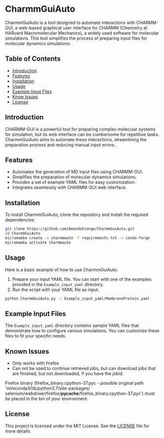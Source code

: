 
# CharmmGuiAuto

CharmmGuiAuto is a tool designed to automate interactions with CHARMM-GUI, a web-based graphical user interface for CHARMM (Chemistry at HARvard Macromolecular Mechanics), a widely used software for molecular simulations. This tool simplifies the process of preparing input files for molecular dynamics simulations.

## Table of Contents

- [Introduction](#introduction)
- [Features](#features)
- [Installation](#installation)
- [Usage](#usage)
- [Example Input Files](#example-input-files)
- [Know Issues](#known-issues)
- [License](#license)

## Introduction

CHARMM-GUI is a powerful tool for preparing complex molecular systems for simulation, but its web interface can be cumbersome for repetitive tasks. CharmmGuiAuto aims to automate these interactions, streamlining the preparation process and reducing manual input errors.

## Features

- Automates the generation of MD input files using CHARMM-GUI.
- Simplifies the preparation of molecular dynamics simulations.
- Provides a set of example YAML files for easy customization.
- Integrates seamlessly with CHARMM-GUI web interface.

## Installation

To install CharmmGuiAuto, clone the repository and install the required dependencies:

```sh
git clone https://github.com/AmandaStange/CharmmGuiAuto.git
cd CharmmGuiAuto
micromamba create -n charmmauto -f requirements.txt -c conda-forge
micromamba activate charmmauto
```

## Usage

Here is a basic example of how to use CharmmGuiAuto:

1. Prepare your input YAML file. You can start with one of the examples provided in the `Example_input_yaml` directory.
2. Run the script with your YAML file as input.

```sh
python CharmmGuiAuto.py -i Example_input_yaml/MembraneProtein.yaml
```

## Example Input Files

The `Example_input_yaml` directory contains sample YAML files that demonstrate how to configure various simulations. You can customize these files to fit your specific needs.


## Known Issues
- Only works with firefox
- Can not be used to continue retrieved jobs, but can download jobs that are finished, but not downloaded, if you   have the jobid.

Firefox binary (firefox_binary.cpython-37.pyc - possible original path 'miniconda3/lib/python3.7/site-packages/     selenium/webdriver/firefox/__pycache__/firefox_binary.cpython-37.pyc') must be placed in the bin of your            environment.


## License

This project is licensed under the MIT License. See the [LICENSE](LICENSE) file for more details.
